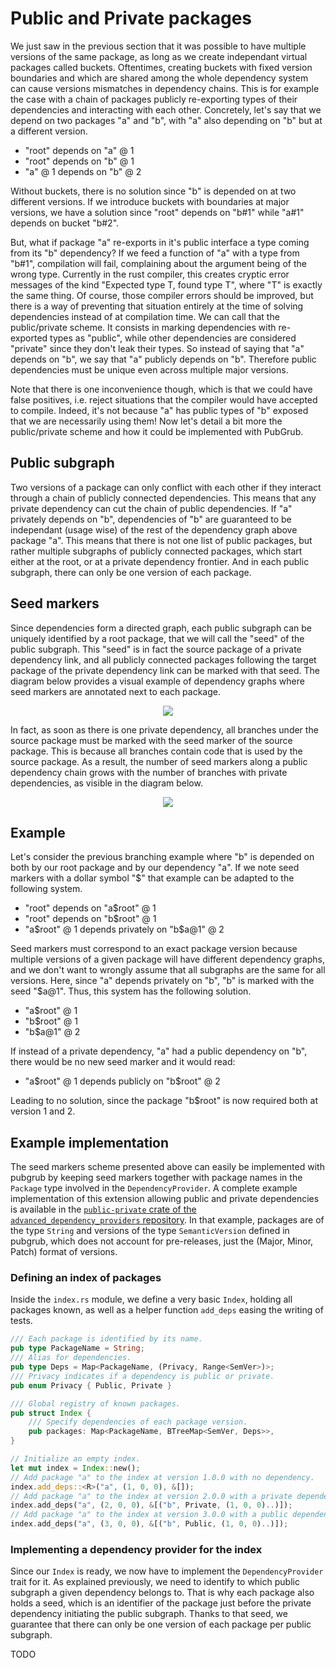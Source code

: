 # Public and Private packages

We just saw in the previous section that it was possible to have multiple versions of the same package, as long as we create independant virtual packages called buckets.
Oftentimes, creating buckets with fixed version boundaries and which are shared among the whole dependency system can cause versions mismatches in dependency chains.
This is for example the case with a chain of packages publicly re-exporting types of their dependencies and interacting with each other.
Concretely, let's say that we depend on two packages "a" and "b", with "a" also depending on "b" but at a different version.

- "root" depends on "a" @ 1
- "root" depends on "b" @ 1
- "a" @ 1 depends on "b" @ 2

Without buckets, there is no solution since "b" is depended on at two different versions.
If we introduce buckets with boundaries at major versions, we have a solution since "root" depends on "b#1" while "a#1" depends on bucket "b#2".

But, what if package "a" re-exports in it's public interface a type coming from its "b" dependency?
If we feed a function of "a" with a type from "b#1", compilation will fail, complaining about the argument being of the wrong type.
Currently in the rust compiler, this creates cryptic error messages of the kind "Expected type T, found type T", where "T" is exactly the same thing.
Of course, those compiler errors should be improved, but there is a way of preventing that situation entirely at the time of solving dependencies instead of at compilation time.
We can call that the public/private scheme.
It consists in marking dependencies with re-exported types as "public", while other dependencies are considered "private" since they don't leak their types.
So instead of saying that "a" depends on "b", we say that "a" publicly depends on "b".
Therefore public dependencies must be unique even across multiple major versions.

Note that there is one inconvenience though, which is that we could have false positives, i.e. reject situations that the compiler would have accepted to compile.
Indeed, it's not because "a" has public types of "b" exposed that we are necessarily using them!
Now let's detail a bit more the public/private scheme and how it could be implemented with PubGrub.

## Public subgraph

Two versions of a package can only conflict with each other if they interact through a chain of publicly connected dependencies.
This means that any private dependency can cut the chain of public dependencies.
If "a" privately depends on "b", dependencies of "b" are guaranteed to be independant (usage wise) of the rest of the dependency graph above package "a".
This means that there is not one list of public packages, but rather multiple subgraphs of publicly connected packages, which start either at the root, or at a private dependency frontier.
And in each public subgraph, there can only be one version of each package.

## Seed markers

Since dependencies form a directed graph, each public subgraph can be uniquely identified by a root package, that we will call the "seed" of the public subgraph.
This "seed" is in fact the source package of a private dependency link, and all publicly connected packages following the target package of the private dependency link can be marked with that seed.
The diagram below provides a visual example of dependency graphs where seed markers are annotated next to each package.

<div style="text-align:center"><img src="/img/private-seed.svg" /></div>

In fact, as soon as there is one private dependency, all branches under the source package must be marked with the seed marker of the source package.
This is because all branches contain code that is used by the source package.
As a result, the number of seed markers along a public dependency chain grows with the number of branches with private dependencies, as visible in the diagram below.

<div style="text-align:center"><img src="/img/multiple-private-seed.svg" /></div>

## Example

Let's consider the previous branching example where "b" is depended on both by our root package and by our dependency "a".
If we note seed markers with a dollar symbol "\$" that example can be adapted to the following system.

- "root" depends on "a\$root" @ 1
- "root" depends on "b\$root" @ 1
- "a\$root" @ 1 depends privately on "b\$a@1" @ 2

Seed markers must correspond to an exact package version because multiple versions of a given package will have different dependency graphs, and we don't want to wrongly assume that all subgraphs are the same for all versions.
Here, since "a" depends privately on "b", "b" is marked with the seed "\$a@1".
Thus, this system has the following solution.

- "a\$root" @ 1
- "b\$root" @ 1
- "b\$a@1" @ 2

If instead of a private dependency, "a" had a public dependency on "b", there would be no new seed marker and it would read:

- "a\$root" @ 1 depends publicly on "b\$root" @ 2

Leading to no solution, since the package "b\$root" is now required both at version 1 and 2.

## Example implementation

The seed markers scheme presented above can easily be implemented with pubgrub by keeping seed markers together with package names in the `Package` type involved in the `DependencyProvider`.
A complete example implementation of this extension allowing public and private dependencies is available in the [`public-private` crate of the `advanced_dependency_providers` repository][public-private-crate].
In that example, packages are of the type `String` and versions of the type `SemanticVersion` defined in pubgrub, which does not account for pre-releases, just the (Major, Minor, Patch) format of versions.

[public-private-crate]: https://github.com/pubgrub-rs/advanced_dependency_providers/tree/main/public-private

### Defining an index of packages

Inside the `index.rs` module, we define a very basic `Index`, holding all packages known, as well as a helper function `add_deps` easing the writing of tests.

```rust
/// Each package is identified by its name.
pub type PackageName = String;
/// Alias for dependencies.
pub type Deps = Map<PackageName, (Privacy, Range<SemVer>)>;
/// Privacy indicates if a dependency is public or private.
pub enum Privacy { Public, Private }

/// Global registry of known packages.
pub struct Index {
    /// Specify dependencies of each package version.
    pub packages: Map<PackageName, BTreeMap<SemVer, Deps>>,
}

// Initialize an empty index.
let mut index = Index::new();
// Add package "a" to the index at version 1.0.0 with no dependency.
index.add_deps::<R>("a", (1, 0, 0), &[]);
// Add package "a" to the index at version 2.0.0 with a private dependency to "b" at versions >= 1.0.0.
index.add_deps("a", (2, 0, 0), &[("b", Private, (1, 0, 0)..)]);
// Add package "a" to the index at version 3.0.0 with a public dependency to "b" at versions >= 1.0.0.
index.add_deps("a", (3, 0, 0), &[("b", Public, (1, 0, 0)..)]);
```

### Implementing a dependency provider for the index

Since our `Index` is ready, we now have to implement the `DependencyProvider` trait for it.
As explained previously, we need to identify to which public subgraph a given dependency belongs to.
That is why each package also holds a seed, which is an identifier of the package just before the private dependency initiating the public subgraph.
Thanks to that seed, we guarantee that there can only be one version of each package per public subgraph.

TODO
